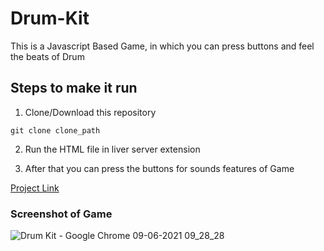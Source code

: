 # Drum-Kit
This is a Javascript Based Game, in which you can press buttons and feel the beats of Drum


## Steps to make it run

1. Clone/Download this repository
```
git clone clone_path
```
2. Run the HTML file in liver server extension

3. After that you can press the buttons for sounds features of Game


[Project Link](https://codeaholic-shub.github.io/Drum-Kit/)



### Screenshot of Game
![Drum Kit - Google Chrome 09-06-2021 09_28_28](https://user-images.githubusercontent.com/65807708/121631139-25092f80-ca9c-11eb-9192-6352e4d95b6c.png)
